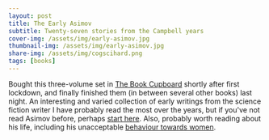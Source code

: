 ```yaml
---
layout: post
title: The Early Asimov
subtitle: Twenty-seven stories from the Campbell years
cover-img: /assets/img/early-asimov.jpg
thumbnail-img: /assets/img/early-asimov.jpg
share-img: /assets/img/cogscihard.png
tags: [books]
---
```


Bought this three-volume set in [The Book Cupboard](https://www.secondhandbooksplymouth.co.uk/) shortly after first lockdown, and finally finished them (in between several other books) last night. An interesting and varied collection of early writings from the science fiction writer I have probably read the most over the years, but if you've not read Asimov before, perhaps [start here](https://en.wikipedia.org/wiki/Foundation_series). Also, probably worth reading about his life, including his unacceptable [behaviour towards women](https://en.wikipedia.org/wiki/Isaac_Asimov#Behavior_towards_women).


  
